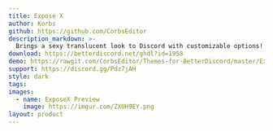 ```yaml
---
title: Expose X
author: Korbs
github: https://github.com/CorbsEditor
description_markdown: >-
  Brings a sexy translucent look to Discord with customizable options!
download: https://betterdiscord.net/ghdl?id=1958
demo: https://rawgit.com/CorbsEditor/Themes-for-BetterDiscord/master/Expose%20X/ExposeXRaw.theme.css
support: https://discord.gg/Pdz7jAH
style: dark
tags:
images:
  - name: ExposeX Preview
    image: https://imgur.com/ZXUH9EY.png
layout: product
---
```

